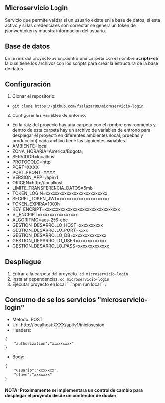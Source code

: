 ## Microservicio Login
Servicio que permite validar si un usuario existe en la base de datos, si esta activo y si las credenciales son correctar se genera un token de jsonwebtoken y muestra informacion del usuario.

## Base de datos
En la raiz del proyecto se encuentra una carpeta con el nombre **scripts-db** la cual tiene los archivos con los scripts para crear la estructura de la base de datos

## Configuración

1. Clonar el repositorio:
- ```git clone https://github.com/fsalazar89/microservicio-login```

2. Configurar las variables de entorno:

- En la raiz del proyecto hay una carpeta con el nombre environments y dentro de esta carpeta hay un archivo de variables de entrono para desplegar el proyecto en diferentes ambientes (local, pruebas y produccion) cada archivo tiene las siguientes variables.
- AMBIENTE=local
- ZONA_HORARIA=America/Bogota;
- SERVIDOR=localhost
- PROTOCOLO=http
- PORT=XXXX
- PORT_FRONT=XXXX
- VERSION_APP=/api/v1
- ORIGEN=http://localhost
- LIMITE_TRANSFERENCIA_DATOS=5mb
- TOKEN_LOGIN=xxxxxxxxxxxxxxxxxxxxxxxxxx
- SECRET_TOKEN_JWT=xxxxxxxxxxxxxxxxxxxxx
- TOKEN_EXPIRA=1000h
- KEY_ENCRIPT=xxxxxxxxxxxxxxxxxxxxxxxxxxxxxxxx
- VI_ENCRIPT=xxxxxxxxxxxxxxxx
- ALGORITMO=aes-256-cbc
- GESTION_DESARROLLO_HOST=xxxxxxxxxx
- GESTION_DESARROLLO_PORT=xxxx
- GESTION_DESARROLLO_DB=xxxxxxxxxxxxxx
- GESTION_DESARROLLO_USER=xxxxxxxxxxxx
- GESTION_DESARROLLO_PASS=xxxxxxxxxxxxx


## Despliegue
1. Entrar a la carpeta del proyecto. ```cd microservicio-login```
2. Instalar dependencias. ```cd microservicio-login```
3. Ejecutar proyecto en local ````npm run local```:


## Consumo de se los servicios "microservicio-login"
* Metodo: POST
* Url: http://localhost:XXXX/api/v1/iniciosesion
* Headers:
```
{
    "authorization":"xxxxxxxxx",
}
```
* Body:
```
{
    "usuario":"xxxxxxx",
    "clave":"xxxxxxx"
}
```

#### NOTA: Proximamente se implementara un control de cambio para desplegar el proyecto desde un contendor de docker